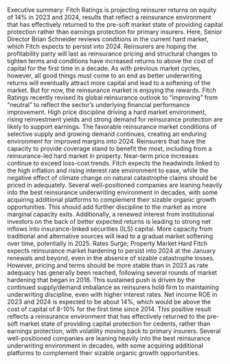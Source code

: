 Executive summary: Fitch Ratings is projecting reinsurer returns on equity of 14% in 2023 and 2024, results that reflect a reinsurance environment that has effectively returned to the pre-soft market state of providing capital protection rather than earnings protection for primary insurers. Here, Senior Director Brian Schneider reviews conditions in the current hard market, which Fitch expects to persist into 2024.
Reinsurers are hoping the profitability party will last as reinsurance pricing and structural changes to tighten terms and conditions have increased returns to above the cost of capital for the first time in a decade.
As with previous market cycles, however, all good things must come to an end as better underwriting returns will eventually attract more capital and lead to a softening of the market. But for now, the reinsurance market is enjoying the rewards.
Fitch Ratings recently revised its global reinsurance outlook to “improving” from “neutral” to reflect the sector’s underlying financial performance improvement. High price discipline driving a hard market environment, rising reinvestment yields and strong demand for reinsurance protection are likely to support earnings.
The favorable reinsurance market conditions of selective supply and growing demand continues, creating an enduring environment for improved margins into 2024. Reinsurers that have the capacity to provide coverage stand to benefit the most, including from a reinsurance-led hard market in property.
Near-term price increases continue to exceed loss-cost trends. Fitch expects the headwinds linked to the high inflation and rising interest rate environment to ease, while the negative effect of climate change on natural catastrophe claims should be priced in adequately.
Several well-positioned companies are leaning heavily into the best reinsurance underwriting environment in decades, with some acquiring additional platforms to complement their sizable organic growth opportunities. This should add further discipline to the market as more marginal capacity exits.
Additionally, a renewed interest from institutional investors on the back of better expected returns is leading to strong net inflows into insurance-linked securities (ILS) capital. More capacity from traditional and alternative sources will lead to a gradual market softening over time, potentially in 2025.
Rates Surge; Property Market Hard
Fitch expects reinsurance market hardening to persist into 2024 at the January renewals and beyond, even in the absence of sizable catastrophe losses. However, pricing and terms should be more stable than in 2023 as rate adequacy has generally been reached, following several rounds of market hardening that began in 2018. This sustained push is driven by the continued supply/demand imbalance as reinsurers hold firm to maintaining underwriting discipline, even with higher interest rates.
Net income ROE in 2023 and 2024 is expected to be about 14%, which would be above the cost of capital of 8-10% for the first time since 2014. This positive result reflects a reinsurance environment that has effectively returned to the pre-soft market state of providing capital protection for cedents, rather than earnings protection, with volatility moving back to primary insurers.
Several well-positioned companies are leaning heavily into the best reinsurance underwriting environment in decades, with some acquiring additional platforms to complement their sizable organic growth opportunities.